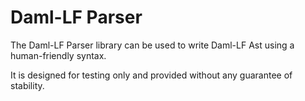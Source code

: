 # Daml-LF Parser 

The Daml-LF Parser library can be used to write Daml-LF Ast using a 
human-friendly syntax.

It is designed for testing only and provided without any guarantee of 
stability. 